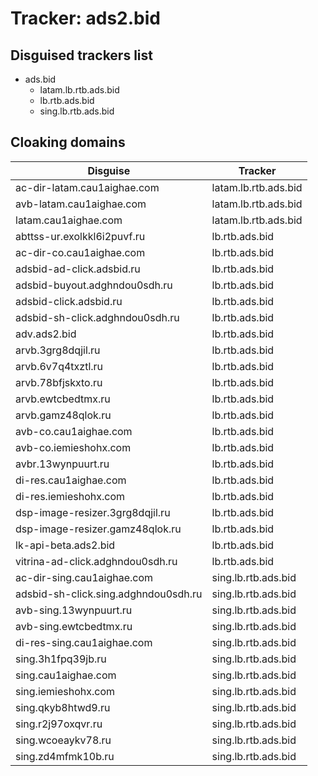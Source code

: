 # Tracker: ads2.bid

## Disguised trackers list

* ads.bid
    * latam.lb.rtb.ads.bid
    * lb.rtb.ads.bid
    * sing.lb.rtb.ads.bid

## Cloaking domains

| Disguise | Tracker |
| ---- | ---- |
| ac-dir-latam.cau1aighae.com | latam.lb.rtb.ads.bid |
| avb-latam.cau1aighae.com | latam.lb.rtb.ads.bid |
| latam.cau1aighae.com | latam.lb.rtb.ads.bid |
| abttss-ur.exolkkl6i2puvf.ru | lb.rtb.ads.bid |
| ac-dir-co.cau1aighae.com | lb.rtb.ads.bid |
| adsbid-ad-click.adsbid.ru | lb.rtb.ads.bid |
| adsbid-buyout.adghndou0sdh.ru | lb.rtb.ads.bid |
| adsbid-click.adsbid.ru | lb.rtb.ads.bid |
| adsbid-sh-click.adghndou0sdh.ru | lb.rtb.ads.bid |
| adv.ads2.bid | lb.rtb.ads.bid |
| arvb.3grg8dqjil.ru | lb.rtb.ads.bid |
| arvb.6v7q4txztl.ru | lb.rtb.ads.bid |
| arvb.78bfjskxto.ru | lb.rtb.ads.bid |
| arvb.ewtcbedtmx.ru | lb.rtb.ads.bid |
| arvb.gamz48qlok.ru | lb.rtb.ads.bid |
| avb-co.cau1aighae.com | lb.rtb.ads.bid |
| avb-co.iemieshohx.com | lb.rtb.ads.bid |
| avbr.13wynpuurt.ru | lb.rtb.ads.bid |
| di-res.cau1aighae.com | lb.rtb.ads.bid |
| di-res.iemieshohx.com | lb.rtb.ads.bid |
| dsp-image-resizer.3grg8dqjil.ru | lb.rtb.ads.bid |
| dsp-image-resizer.gamz48qlok.ru | lb.rtb.ads.bid |
| lk-api-beta.ads2.bid | lb.rtb.ads.bid |
| vitrina-ad-click.adghndou0sdh.ru | lb.rtb.ads.bid |
| ac-dir-sing.cau1aighae.com | sing.lb.rtb.ads.bid |
| adsbid-sh-click.sing.adghndou0sdh.ru | sing.lb.rtb.ads.bid |
| avb-sing.13wynpuurt.ru | sing.lb.rtb.ads.bid |
| avb-sing.ewtcbedtmx.ru | sing.lb.rtb.ads.bid |
| di-res-sing.cau1aighae.com | sing.lb.rtb.ads.bid |
| sing.3h1fpq39jb.ru | sing.lb.rtb.ads.bid |
| sing.cau1aighae.com | sing.lb.rtb.ads.bid |
| sing.iemieshohx.com | sing.lb.rtb.ads.bid |
| sing.qkyb8htwd9.ru | sing.lb.rtb.ads.bid |
| sing.r2j97oxqvr.ru | sing.lb.rtb.ads.bid |
| sing.wcoeaykv78.ru | sing.lb.rtb.ads.bid |
| sing.zd4mfmk10b.ru | sing.lb.rtb.ads.bid |